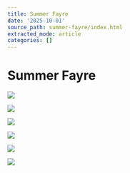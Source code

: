 ```yaml
---
title: Summer Fayre
date: '2025-10-01'
source_path: summer-fayre/index.html
extracted_mode: article
categories: []
---
```

# Summer Fayre

![](/assets/images/2022/05/Home-1024x576.png)

[![](/assets/images/2022/05/Todays-Agenda-6-1024x576.png)](https://www.fetastreetfood.com/)

[![](/assets/images/2022/05/Todays-Agenda-2-2-1024x576.png)](https://swg3.tv/arts/yardworks)

[![](/assets/images/2022/05/Todays-Agenda-3-1-1024x576.png)](https://mobileprintstudio.co.uk/)

![](/assets/images/2022/05/Todays-Agenda-4-2-1024x576.png)

![](/assets/images/2022/05/Todays-Agenda-2-1-1024x576.png)
